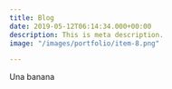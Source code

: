 ```yaml
---
title: Blog
date: 2019-05-12T06:14:34.000+00:00
description: This is meta description.
image: "/images/portfolio/item-8.png"

---
```

Una banana